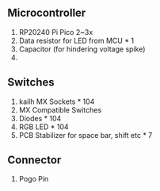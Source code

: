 ## Microcontroller
1. RP20240 Pi Pico 2~3x
2. Data resistor for LED from MCU * 1
3. Capacitor (for hindering voltage spike)
4. 
## Switches
1. kailh MX Sockets * 104
2. MX Compatible Switches
3. Diodes * 104
4. RGB LED * 104
5. PCB Stabilizer for space bar, shift etc * 7
## Connector
1. Pogo Pin
